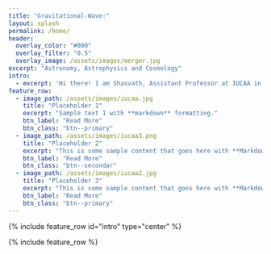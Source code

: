 ```yaml
---
title: "Gravitational-Wave:"
layout: splash
permalink: /home/
header:
  overlay_color: "#000"
  overlay_filter: "0.5"
  overlay_image: /assets/images/merger.jpg
excerpt: "Astronomy, Astrophysics and Cosmology"
intro: 
  - excerpt: 'Hi there! I am Shasvath, Assistant Professor at IUCAA in Pune, India. Welcome to my personal website! Here you will find details about my research, most of which concerns gravitational-wave (GW) astronomy, with a special focus on how GWs can inform and enrich other topics in astrophysics, cosmology and fundamental physics. Click on the tabs above to know more.'
feature_row:
  - image_path: /assets/images/iucaa.jpg
    title: "Placeholder 1"
    excerpt: "Sample text 1 with **markdown** formatting."
    btn_label: "Read More"
    btn_class: "btn--primary"
  - image_path: /assets/images/iucaa3.png
    title: "Placeholder 2"
    excerpt: "This is some sample content that goes here with **Markdown** formatting."
    btn_label: "Read More"
    btn_class: "btn--secondar"
  - image_path: /assets/images/iucaa2.jpg
    title: "Placeholder 3"
    excerpt: "This is some sample content that goes here with **Markdown** formatting."
    btn_label: "Read More"
    btn_class: "btn--primary"
---
```


{% include feature_row id="intro" type="center" %}

{% include feature_row %}
